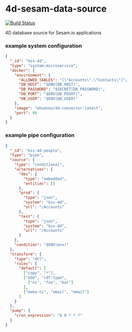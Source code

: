 # 4d-sesam-data-source

[![Build Status](https://travis-ci.org/sesam-community/4d-sesam-data-source.svg?branch=master)](https://travis-ci.org/sesam-community/4d-sesam-data-source)

4D database source for Sesam.io applications

### example system configuration

```json
{
  "_id": "kss-4d",
  "type": "system:microservice",
  "docker": {
    "environment": {
      "ALLOWED_TABLES": "[\"Accounts\",\"Contacts\"]",
      "DB_HOST": "$ENV(DB_HOST)",
      "DB_PASSWORD": "$SECRET(DB_PASSWORD)",
      "DB_PORT": "$ENV(DB_POSRT)",
      "DB_USER": "$ENV(DB_USER)"
    },
    "image": "ohuenno/4d-connector:latest",
    "port": 80
  }
}
```

### example pipe configuration
```json
{
  "_id": "kss-4d-people",
  "type": "pipe",
  "source": {
    "type": "conditional",
    "alternatives": {
      "dev": {
        "type": "embedded",
        "entities": []
      },
      "prod": {
        "type": "json",
        "system": "kss-4d",
        "url": "/Accounts"
      },
      "test": {
        "type": "json",
        "system": "kss-4d",
        "url": "/Accounts"
      }
    },
    "condition": "$ENV(env)"
  },
  "transform": {
    "type": "dtl",
    "rules": {
      "default": [
        ["copy", "*"],
        ["add", "rdf:type",
          ["ni", "foo", "bar"]
        ],
        ["make-ni", "email", "email"]
      ]
    }
  },
  "pump": {
    "cron_expression": "0 0 * * ?"
  }
}
```
